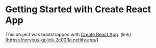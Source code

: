 # Getting Started with Create React App

This project was bootstrapped with [Create React App](https://github.com/facebook/create-react-app).
(link)[https://nervous-golick-2c003a.netlify.app/]
